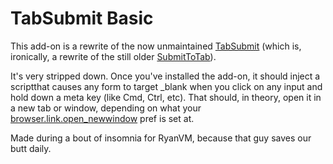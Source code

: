 # TabSubmit Basic

This add-on is a rewrite of the now unmaintained [TabSubmit](https://addons.mozilla.org/en-US/firefox/addon/tabsubmit/) (which is, ironically, a rewrite of the still older [SubmitToTab](http://dragtotab.mozdev.org/submittotab/)).

It's very stripped down. Once you've installed the add-on, it should inject a scriptthat causes any form to target \_blank when you click on any input and hold down a meta key (like Cmd, Ctrl, etc). That should, in theory, open it in a new tab or window, depending on what your [browser.link.open\_newwindow](http://kb.mozillazine.org/Browser.link.open_newwindow) pref is set at.

Made during a bout of insomnia for RyanVM, because that guy saves our butt daily.
